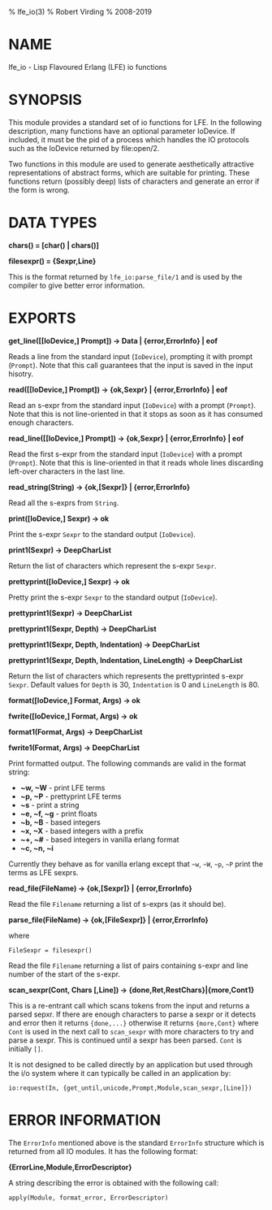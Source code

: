 % lfe_io(3)
% Robert Virding
% 2008-2019


# NAME

lfe_io - Lisp Flavoured Erlang (LFE) io functions


# SYNOPSIS

This module provides a standard set of io functions for
LFE. In the following description, many functions have an
optional parameter IoDevice. If included, it must be the pid
of a process which handles the IO protocols such as the
IoDevice returned by file:open/2.

Two functions in this module are used to generate
aesthetically attractive representations of abstract forms,
which are suitable for printing. These functions return
(possibly deep) lists of characters and generate an error if
the form is wrong.


# DATA TYPES

**chars() = [char() | chars()]**

**filesexpr() = {Sexpr,Line}**

This is the format returned by ``lfe_io:parse_file/1`` and
is used by the compiler to give better error information.


# EXPORTS

**get_line([[IoDevice,] Prompt]) -> Data | {error,ErrorInfo} | eof**

Reads a line from the standard input (``IoDevice``), prompting it with
prompt (``Prompt``). Note that this call guarantees that the input is
saved in the input hisotry.

**read([[IoDevice,] Prompt]) -> {ok,Sexpr} | {error,ErrorInfo} | eof**

Read an s-expr from the standard input (``IoDevice``) with a prompt
(``Prompt``). Note that this is not line-oriented in that it stops as soon
as it has consumed enough characters.

**read_line([[IoDevice,] Prompt]) -> {ok,Sexpr} | {error,ErrorInfo} | eof**

Read the first s-expr from the standard input (``IoDevice``) with a prompt
(``Prompt``). Note that this is line-oriented in that it reads whole lines
discarding left-over characters in the last line.

**read_string(String) -> {ok,[Sexpr]} | {error,ErrorInfo}**

Read all the s-exprs from ``String``.

**print([IoDevice,] Sexpr) -> ok**

Print the s-expr ``Sexpr`` to the standard output (``IoDevice``).

**print1(Sexpr) -> DeepCharList**

Return the list of characters which represent the s-expr ``Sexpr``.

**prettyprint([IoDevice,] Sexpr) -> ok**

Pretty print the s-expr ``Sexpr`` to the standard output (``IoDevice``).

**prettyprint1(Sexpr) -> DeepCharList**

**prettyprint1(Sexpr, Depth) -> DeepCharList**

**prettyprint1(Sexpr, Depth, Indentation) -> DeepCharList**

**prettyprint1(Sexpr, Depth, Indentation, LineLength) -> DeepCharList**

Return the list of characters which represents the prettyprinted
s-expr ``Sexpr``. Default values for ``Depth`` is 30, ``Indentation``
is 0 and ``LineLength`` is 80.

**format([IoDevice,] Format, Args) -> ok**

**fwrite([IoDevice,] Format, Args) -> ok**

**format1(Format, Args) -> DeepCharList**

**fwrite1(Format, Args) -> DeepCharList**

Print formatted output. The following commands are valid in
the format string:

* **~w, ~W** - print LFE terms
* **~p, ~P** - prettyprint LFE terms
* **~s** - print a string
* **~e, ~f, ~g** - print floats
* **~b, ~B** - based integers
* **~x, ~X** - based integers with a prefix
* **~+, ~#** - based integers in vanilla erlang format
* **~c, ~n, ~i**

Currently they behave as for vanilla erlang except that ``~w``,
``~W``, ``~p``, ``~P`` print the terms as LFE sexprs.

**read_file(FileName) -> {ok,[Sexpr]} | {error,ErrorInfo}**

Read the file ``Filename`` returning a list of s-exprs (as it
should be).

**parse_file(FileName) -> {ok,[FileSexpr]} | {error,ErrorInfo}**

where

```
FileSexpr = filesexpr()
```

Read the file ``Filename`` returning a list of pairs containing
s-expr and line number of the start of the s-expr.

**scan_sexpr(Cont, Chars [,Line]) -> {done,Ret,RestChars}|{more,Cont1}**

This is a re-entrant call which scans tokens from the input and
returns a parsed sepxr. If there are enough characters to parse a
sexpr or it detects and error then it returns ``{done,...}`` otherwise
it returns ``{more,Cont}`` where ``Cont`` is used in the next call to
``scan_sexpr`` with more characters to try and parse a sexpr. This is continued until a sexpr has been parsed. ``Cont``  is initially ``[]``.

It is not designed to be called directly by an application but used through the i/o system where it can typically be called in an application by:

``io:request(In, {get_until,unicode,Prompt,Module,scan_sexpr,[Line]})``


# ERROR INFORMATION

The ``ErrorInfo`` mentioned above is the standard ``ErrorInfo``
structure which is returned from all IO modules. It has the
following format:

**{ErrorLine,Module,ErrorDescriptor}**

A string describing the error is obtained with the following call:

```
apply(Module, format_error, ErrorDescriptor)
```
